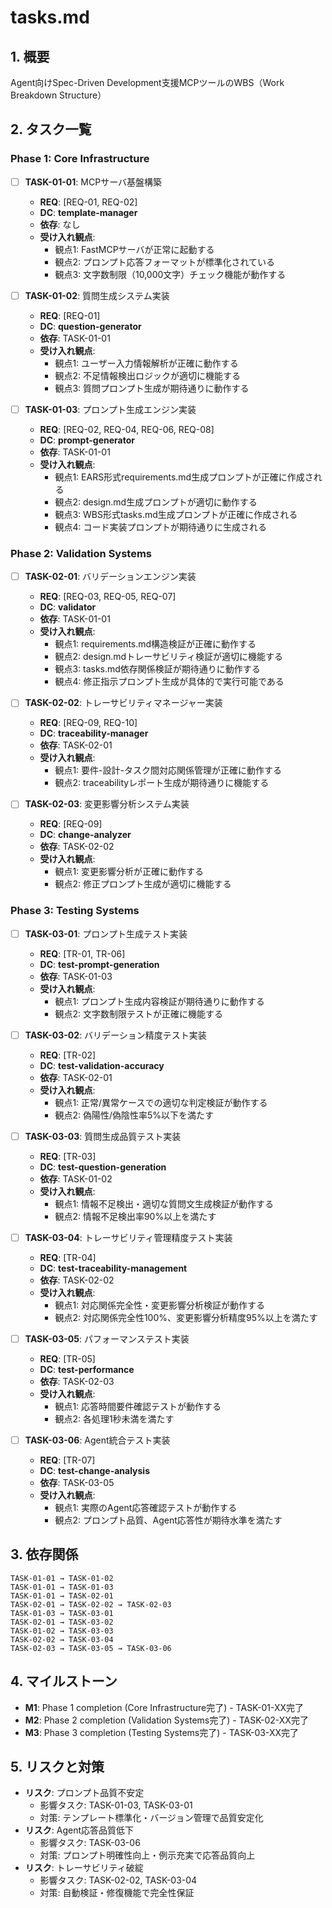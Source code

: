 # tasks.md

## 1. 概要
Agent向けSpec-Driven Development支援MCPツールのWBS（Work Breakdown Structure）

## 2. タスク一覧

### Phase 1: Core Infrastructure
- [ ] **TASK-01-01**: MCPサーバ基盤構築
  - **REQ**: [REQ-01, REQ-02]
  - **DC**: **template-manager**
  - **依存**: なし
  - **受け入れ観点**:
    - 観点1: FastMCPサーバが正常に起動する
    - 観点2: プロンプト応答フォーマットが標準化されている
    - 観点3: 文字数制限（10,000文字）チェック機能が動作する

- [ ] **TASK-01-02**: 質問生成システム実装
  - **REQ**: [REQ-01]
  - **DC**: **question-generator**
  - **依存**: TASK-01-01
  - **受け入れ観点**:
    - 観点1: ユーザー入力情報解析が正確に動作する
    - 観点2: 不足情報検出ロジックが適切に機能する
    - 観点3: 質問プロンプト生成が期待通りに動作する

- [ ] **TASK-01-03**: プロンプト生成エンジン実装
  - **REQ**: [REQ-02, REQ-04, REQ-06, REQ-08]
  - **DC**: **prompt-generator**
  - **依存**: TASK-01-01
  - **受け入れ観点**:
    - 観点1: EARS形式requirements.md生成プロンプトが正確に作成される
    - 観点2: design.md生成プロンプトが適切に動作する
    - 観点3: WBS形式tasks.md生成プロンプトが正確に作成される
    - 観点4: コード実装プロンプトが期待通りに生成される

### Phase 2: Validation Systems
- [ ] **TASK-02-01**: バリデーションエンジン実装
  - **REQ**: [REQ-03, REQ-05, REQ-07]
  - **DC**: **validator**
  - **依存**: TASK-01-01
  - **受け入れ観点**:
    - 観点1: requirements.md構造検証が正確に動作する
    - 観点2: design.mdトレーサビリティ検証が適切に機能する
    - 観点3: tasks.md依存関係検証が期待通りに動作する
    - 観点4: 修正指示プロンプト生成が具体的で実行可能である

- [ ] **TASK-02-02**: トレーサビリティマネージャー実装
  - **REQ**: [REQ-09, REQ-10]
  - **DC**: **traceability-manager**
  - **依存**: TASK-02-01
  - **受け入れ観点**:
    - 観点1: 要件-設計-タスク間対応関係管理が正確に動作する
    - 観点2: traceabilityレポート生成が期待通りに機能する

- [ ] **TASK-02-03**: 変更影響分析システム実装
  - **REQ**: [REQ-09]
  - **DC**: **change-analyzer**
  - **依存**: TASK-02-02
  - **受け入れ観点**:
    - 観点1: 変更影響分析が正確に動作する
    - 観点2: 修正プロンプト生成が適切に機能する

### Phase 3: Testing Systems
- [ ] **TASK-03-01**: プロンプト生成テスト実装
  - **REQ**: [TR-01, TR-06]
  - **DC**: **test-prompt-generation**
  - **依存**: TASK-01-03
  - **受け入れ観点**:
    - 観点1: プロンプト生成内容検証が期待通りに動作する
    - 観点2: 文字数制限テストが正確に機能する

- [ ] **TASK-03-02**: バリデーション精度テスト実装
  - **REQ**: [TR-02]
  - **DC**: **test-validation-accuracy**
  - **依存**: TASK-02-01
  - **受け入れ観点**:
    - 観点1: 正常/異常ケースでの適切な判定検証が動作する
    - 観点2: 偽陽性/偽陰性率5%以下を満たす

- [ ] **TASK-03-03**: 質問生成品質テスト実装
  - **REQ**: [TR-03]
  - **DC**: **test-question-generation**
  - **依存**: TASK-01-02
  - **受け入れ観点**:
    - 観点1: 情報不足検出・適切な質問文生成検証が動作する
    - 観点2: 情報不足検出率90%以上を満たす

- [ ] **TASK-03-04**: トレーサビリティ管理精度テスト実装
  - **REQ**: [TR-04]
  - **DC**: **test-traceability-management**
  - **依存**: TASK-02-02
  - **受け入れ観点**:
    - 観点1: 対応関係完全性・変更影響分析検証が動作する
    - 観点2: 対応関係完全性100%、変更影響分析精度95%以上を満たす

- [ ] **TASK-03-05**: パフォーマンステスト実装
  - **REQ**: [TR-05]
  - **DC**: **test-performance**
  - **依存**: TASK-02-03
  - **受け入れ観点**:
    - 観点1: 応答時間要件確認テストが動作する
    - 観点2: 各処理1秒未満を満たす

- [ ] **TASK-03-06**: Agent統合テスト実装
  - **REQ**: [TR-07]
  - **DC**: **test-change-analysis**
  - **依存**: TASK-03-05
  - **受け入れ観点**:
    - 観点1: 実際のAgent応答確認テストが動作する
    - 観点2: プロンプト品質、Agent応答性が期待水準を満たす

## 3. 依存関係
```
TASK-01-01 → TASK-01-02
TASK-01-01 → TASK-01-03
TASK-01-01 → TASK-02-01
TASK-02-01 → TASK-02-02 → TASK-02-03
TASK-01-03 → TASK-03-01
TASK-02-01 → TASK-03-02
TASK-01-02 → TASK-03-03
TASK-02-02 → TASK-03-04
TASK-02-03 → TASK-03-05 → TASK-03-06
```

## 4. マイルストーン
- **M1**: Phase 1 completion (Core Infrastructure完了) - TASK-01-XX完了
- **M2**: Phase 2 completion (Validation Systems完了) - TASK-02-XX完了
- **M3**: Phase 3 completion (Testing Systems完了) - TASK-03-XX完了

## 5. リスクと対策
- **リスク**: プロンプト品質不安定
  - 影響タスク: TASK-01-03, TASK-03-01
  - 対策: テンプレート標準化・バージョン管理で品質安定化
- **リスク**: Agent応答品質低下
  - 影響タスク: TASK-03-06
  - 対策: プロンプト明確性向上・例示充実で応答品質向上
- **リスク**: トレーサビリティ破綻
  - 影響タスク: TASK-02-02, TASK-03-04
  - 対策: 自動検証・修復機能で完全性保証
